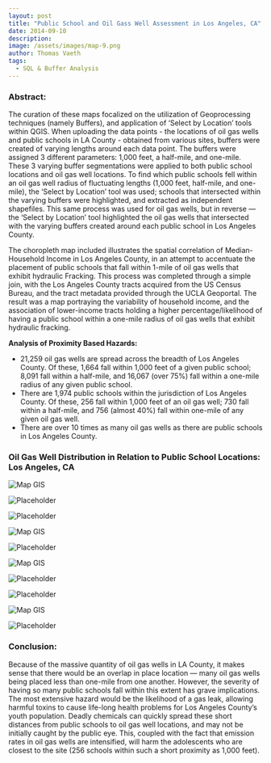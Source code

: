 ```yaml
---
layout: post
title: "Public School and Oil Gass Well Assessment in Los Angeles, CA" 
date: 2014-09-10
description: 
image: /assets/images/map-9.png
author: Thomas Vaeth
tags: 
  - SQL & Buffer Analysis
---
```


### Abstract:

The curation of these maps focalized on the utilization of Geoprocessing techniques (namely Buffers), and application of ‘Select by Location’ tools within QGIS. When uploading the data points - the locations of oil gas wells and public schools in LA County - obtained from various sites, buffers were created of varying lengths around each data point. The buffers were assigned 3 different parameters: 1,000 feet, a half-mile, and one-mile. These 3 varying buffer segmentations were applied to both public school locations and oil gas well locations. To find which public schools fell within an oil gas well radius of fluctuating lengths (1,000 feet, half-mile, and one-mile), the ‘Select by Location’ tool was used; schools that intersected within the varying buffers were highlighted, and extracted as independent shapefiles. This same process was used for oil gas wells, but in reverse — the ‘Select by Location’ tool highlighted the oil gas wells that intersected with the varying buffers created around each public school in Los Angeles County.

The choropleth map included illustrates the spatial correlation of Median-Household Income in Los Angeles County, in an attempt to accentuate the placement of public schools that fall within 1-mile of oil gas wells that exhibit hydraulic Fracking. This process was completed through a simple join, with the Los Angeles County tracts acquired from the US Census Bureau, and the tract metadata provided through the UCLA Geoportal. The result was a map portraying the variability of household income, and the association of lower-income tracts holding a higher percentage/likelihood of having a public school within a one-mile radius of oil gas wells that exhibit hydraulic fracking.

**Analysis of Proximity Based Hazards:**
- 21,259 oil gas wells are spread across the breadth of Los Angeles County. Of these, 1,664 fall within 1,000 feet of a given public school; 8,091 fall within a half-mile, and 16,067 (over 75%) fall within a one-mile radius of any given public school.
- There are 1,974 public schools within the jurisdiction of Los Angeles County. Of these, 256 fall within 1,000 feet of an oil gas well; 730 fall within a half-mile, and 756 (almost 40%) fall within one-mile of any given oil gas well.
- There are over 10 times as many oil gas wells as there are public schools in Los Angeles County.

### Oil Gas Well Distribution in Relation to Public School Locations: Los Angeles, CA

![Map GIS](/assets/images/map-1.png)

![Placeholder](/assets/images/map-2.png)

![Placeholder](/assets/images/map-3.png)

![Map GIS](/assets/images/map-4.png)

![Placeholder](/assets/images/map-5.png)

![Map GIS](/assets/images/map-6.png)

![Placeholder](/assets/images/map-7.png)

![Placeholder](/assets/images/map-8.png)

![Map GIS](/assets/images/map-9.png)

![Placeholder](/assets/images/map-10.png)

### Conclusion:
Because of the massive quantity of oil gas wells in LA County, it makes sense that there would be an overlap in place location — many oil gas wells being placed less than one-mile from one another. However, the severity of having so many public schools fall within this extent has grave implications. The most extensive hazard would be the likelihood of a gas leak, allowing harmful toxins to cause life-long health problems for Los Angeles County’s youth population. Deadly chemicals can quickly spread these short distances from public schools to oil gas well locations, and may not be initially caught by the public eye. This, coupled with the fact that emission rates in oil gas wells are intensified, will harm the adolescents who are closest to the site (256 schools within such a short proximity as 1,000 feet).


